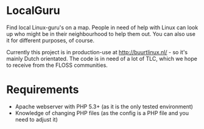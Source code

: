 LocalGuru
=========

Find local Linux-guru's on a map. People in need of help with Linux can look up who might be in their neighbourhood to help them out. You can also use it for different purposes, of course.

Currently this project is in production-use at http://buurtlinux.nl/ - so it's mainly Dutch orientated. The code is in need of a lot of TLC, which we hope to receive from the FLOSS communities. 

Requirements
============

 * Apache webserver with PHP 5.3+ (as it is the only tested environment)
 * Knowledge of changing PHP files (as the config is a PHP file and you need to adjust it)
